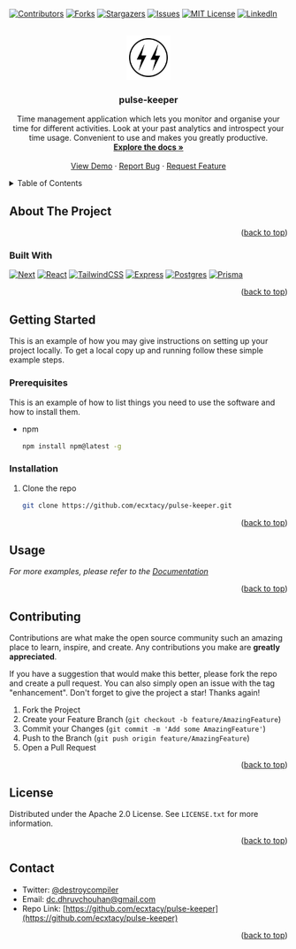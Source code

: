 <a name="readme-top"></a>

<!-- PROJECT SHIELDS -->
<!--
*** I'm using markdown "reference style" links for readability.
*** Reference links are enclosed in brackets [ ] instead of parentheses ( ).
*** See the bottom of this document for the declaration of the reference variables
*** for contributors-url, forks-url, etc. This is an optional, concise syntax you may use.
*** https://www.markdownguide.org/basic-syntax/#reference-style-links
-->
[![Contributors][contributors-shield]][contributors-url]
[![Forks][forks-shield]][forks-url]
[![Stargazers][stars-shield]][stars-url]
[![Issues][issues-shield]][issues-url]
[![MIT License][license-shield]][license-url]
[![LinkedIn][linkedin-shield]][linkedin-url]



<!-- PROJECT LOGO -->
<br />
<div align="center">
  <a href="https://github.com/ecxtacy/pulse-keeper">
    <img src="images/pulse-keeper-logo.png" alt="Logo" width="80" height="80">
  </a>

<h3 align="center">pulse-keeper</h3>

  <p align="center">
    Time management application which lets you monitor and organise your time for different activities. Look at your past analytics and introspect your time usage. Convenient to use and makes you greatly productive.
    <br />
    <a href="https://github.com/ecxtacy/pulse-keeper"><strong>Explore the docs »</strong></a>
    <br />
    <br />
    <a href="https://github.com/ecxtacy/pulse-keeper">View Demo</a>
    ·
    <a href="https://github.com/ecxtacy/pulse-keeper/issues/new?labels=bug&template=bug-report---.md">Report Bug</a>
    ·
    <a href="https://github.com/ecxtacy/pulse-keeper/issues/new?labels=enhancement&template=feature-request---.md">Request Feature</a>
  </p>
</div>



<!-- TABLE OF CONTENTS -->
<details>
  <summary>Table of Contents</summary>
  <ol>
    <li>
      <a href="#about-the-project">About The Project</a>
      <ul>
        <li><a href="#built-with">Built With</a></li>
      </ul>
    </li>
    <li>
      <a href="#getting-started">Getting Started</a>
      <ul>
        <li><a href="#prerequisites">Prerequisites</a></li>
        <li><a href="#installation">Installation</a></li>
      </ul>
    </li>
    <li><a href="#usage">Usage</a></li>
    <li><a href="#contributing">Contributing</a></li>
    <li><a href="#license">License</a></li>
    <li><a href="#contact">Contact</a></li>
  </ol>
</details>



<!-- ABOUT THE PROJECT -->
## About The Project

<!-- [![Product Name Screen Shot][product-screenshot]](https://example.com) -->

<p align="right">(<a href="#readme-top">back to top</a>)</p>



### Built With

  [![Next][Next.js]][Next-url]
  [![React][React.js]][React-url]
  [![TailwindCSS][Tailwind.com]][Tailwind-url]
  [![Express][Express.com]][Express-url]
  [![Postgres][Postgres.com]][Postgres-url]
  [![Prisma][Prisma.com]][Prisma-url]

<p align="right">(<a href="#readme-top">back to top</a>)</p>



<!-- GETTING STARTED -->
## Getting Started

This is an example of how you may give instructions on setting up your project locally.
To get a local copy up and running follow these simple example steps.

### Prerequisites

This is an example of how to list things you need to use the software and how to install them.
* npm
  ```sh
  npm install npm@latest -g
  ```

### Installation

1. Clone the repo
   ```sh
   git clone https://github.com/ecxtacy/pulse-keeper.git
   ```

<p align="right">(<a href="#readme-top">back to top</a>)</p>


<!-- USAGE EXAMPLES -->
## Usage

_For more examples, please refer to the [Documentation](https://example.com)_

<p align="right">(<a href="#readme-top">back to top</a>)</p>


<!-- CONTRIBUTING -->
## Contributing

Contributions are what make the open source community such an amazing place to learn, inspire, and create. Any contributions you make are **greatly appreciated**.

If you have a suggestion that would make this better, please fork the repo and create a pull request. You can also simply open an issue with the tag "enhancement".
Don't forget to give the project a star! Thanks again!

1. Fork the Project
2. Create your Feature Branch (`git checkout -b feature/AmazingFeature`)
3. Commit your Changes (`git commit -m 'Add some AmazingFeature'`)
4. Push to the Branch (`git push origin feature/AmazingFeature`)
5. Open a Pull Request

<p align="right">(<a href="#readme-top">back to top</a>)</p>



<!-- LICENSE -->
## License

Distributed under the Apache 2.0 License. See `LICENSE.txt` for more information.

<p align="right">(<a href="#readme-top">back to top</a>)</p>



<!-- CONTACT -->
## Contact

- Twitter: [@destroycompiler](https://twitter.com/destroycompiler)
- Email: [dc.dhruvchouhan@gmail.com](mailto:dc.dhruvchouhan@gmail.com)
- Repo Link: [https://github.com/ecxtacy/pulse-keeper](https://github.com/ecxtacy/pulse-keeper)

<p align="right">(<a href="#readme-top">back to top</a>)</p>



<!-- ACKNOWLEDGMENTS -->
<!-- ## Acknowledgments

* []()
* []()
* []()

<p align="right">(<a href="#readme-top">back to top</a>)</p> -->



<!-- MARKDOWN LINKS & IMAGES -->
<!-- https://www.markdownguide.org/basic-syntax/#reference-style-links -->
[contributors-shield]: https://img.shields.io/github/contributors/ecxtacy/pulse-keeper.svg?style=for-the-badge
[contributors-url]: https://github.com/ecxtacy/pulse-keeper/graphs/contributors
[forks-shield]: https://img.shields.io/github/forks/ecxtacy/pulse-keeper.svg?style=for-the-badge
[forks-url]: https://github.com/ecxtacy/pulse-keeper/network/members
[stars-shield]: https://img.shields.io/github/stars/ecxtacy/pulse-keeper.svg?style=for-the-badge
[stars-url]: https://github.com/ecxtacy/pulse-keeper/stargazers
[issues-shield]: https://img.shields.io/github/issues/ecxtacy/pulse-keeper.svg?style=for-the-badge
[issues-url]: https://github.com/ecxtacy/pulse-keeper/issues
[license-shield]: https://img.shields.io/github/license/ecxtacy/pulse-keeper.svg?style=for-the-badge
[license-url]: https://github.com/ecxtacy/pulse-keeper/blob/master/LICENSE
[linkedin-shield]: https://img.shields.io/badge/-LinkedIn-black.svg?style=for-the-badge&logo=linkedin&colorB=555
[linkedin-url]: https://linkedin.com/in/linkedin_username
[product-screenshot]: images/screenshot.png

[Next.js]: https://img.shields.io/badge/next.js-000000?style=for-the-badge&logo=nextdotjs&logoColor=white
[Next-url]: https://nextjs.org/
[React.js]: https://img.shields.io/badge/React-20232A?style=for-the-badge&logo=react&logoColor=61DAFB
[React-url]: https://reactjs.org/
[Tailwind.com]: https://img.shields.io/badge/tailwindcss-0F172A?style=for-the-badge&logo=tailwindcss
[Tailwind-url]: https://tailwindcss.com/
[Express.com]: https://img.shields.io/badge/Express.js-404D59?style=for-the-badge
[Express-url]: http://expressjs.com/
[Postgres.com]: https://img.shields.io/badge/PostgreSQL-316192?style=for-the-badge&logo=postgresql&logoColor=white
[Postgres-url]: https://www.postgresql.org/
[Prisma.com]: https://img.shields.io/badge/Prisma-3982CE?style=for-the-badge&logo=Prisma&logoColor=white
[Prisma-url]: https://www.prisma.io/